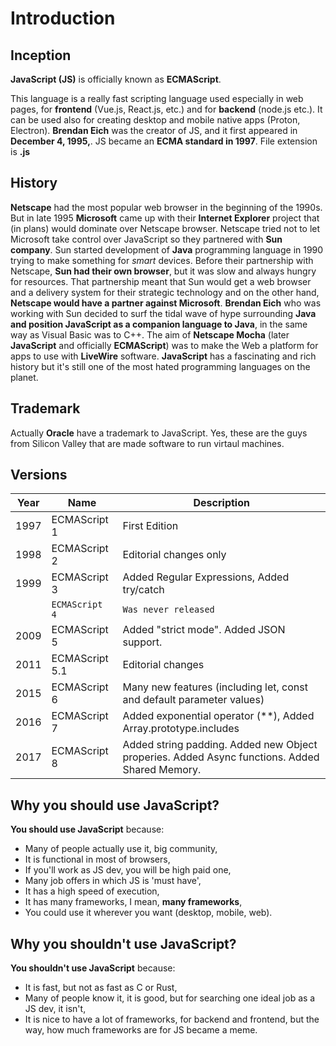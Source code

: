 # Introduction

## Inception

**JavaScript (JS)** is officially known as **ECMAScript**.

This language is a really fast scripting language used especially in web pages, for **frontend** (Vue.js, React.js, etc.) and for **backend** (node.js etc.). It can be used also for creating desktop and mobile native apps (Proton, Electron).
**Brendan Eich** was the creator of JS, and it first appeared in **December 4, 1995,**. JS became an **ECMA standard in 1997**.
File extension is **.js**

## History

**Netscape** had the most popular web browser in the beginning of the 1990s.
 But in late 1995 **Microsoft** came up with their **Internet Explorer** project that (in plans) would dominate over Netscape browser.
Netscape tried not to let Microsoft take control over JavaScript so they partnered with **Sun company**.
Sun started development of **Java** programming language in 1990 trying to make something for *smart* devices. Before their partnership with Netscape, **Sun had their own browser**, but it was slow and always hungry for resources.
 That partnership meant that Sun would get a web browser and a delivery system for their strategic technology and on the other hand, **Netscape would have a partner against Microsoft**.
 **Brendan Eich** who was working with Sun decided to surf the tidal wave of hype surrounding **Java and position JavaScript as a companion language to Java**, in the same way as Visual Basic was to C++.
 The aim of **Netscape Mocha** (later **JavaScript** and officially **ECMAScript**) was to make the  Web a platform for apps to use with **LiveWire** software.
 **JavaScript** has a fascinating and rich history but it's still one of the most hated programming languages on the planet.

## Trademark

Actually **Oracle** have a trademark to JavaScript. Yes, these are the guys from Silicon Valley that are made software to run virtaul machines.

## Versions

| **Year**      | **Name**       | **Description** |
| ------------- | -------------  | ----- |
| 1997          | ECMAScript 1   | First Edition |
| 1998          | ECMAScript 2   | Editorial changes only |
| 1999          | ECMAScript 3   | Added Regular Expressions, Added try/catch |
|               | `ECMAScript 4` | `Was never released` |
| 2009          | ECMAScript 5   | Added "strict mode". Added JSON support. |
| 2011          | ECMAScript 5.1 | Editorial changes |
| 2015          | ECMAScript 6   | Many new features (including let, const and default parameter values) |
| 2016          | ECMAScript 7   | Added exponential operator (**), Added Array.prototype.includes  |
| 2017          | ECMAScript 8   | Added string padding. Added new Object properies. Added Async functions. Added Shared Memory. |

## Why you should use JavaScript?

**You should use JavaScript** because:

- Many of people actually use it, big community,
- It is functional in most of browsers,
- If you'll work as JS dev, you will be high paid one,
- Many job offers in which JS is 'must have',
- It has a high speed of execution,
- It has many frameworks, I mean, **many frameworks**,
- You could use it wherever you want (desktop, mobile, web).

## Why you shouldn't use JavaScript?

**You shouldn't use JavaScript** because:

- It is fast, but not as fast as C or Rust,
- Many of people know it, it is good, but for searching one ideal job as a JS dev, it isn't,
- It is nice to have a lot of frameworks, for backend and frontend, but the way, how much frameworks are for JS became a meme.
